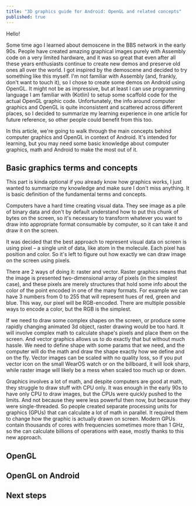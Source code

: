 ```yaml
---
title: "3D graphics guide for Android: OpenGL and related concepts"
published: true
---
```


Hello!

Some time ago I learned about demoscene in the BBS network in the early 90s. People have created amazing graphical images purely with Assembly code on a very limited hardware, and it was so great that even after all these years enthusiasts continue to create new demos and preserve old ones all over the world. I got inspired by the demoscene and decided to try something like this myself. I'm not familiar with Assembly (and, frankly, don't want to touch it), so I chose to create some demos on Android using OpenGL. It might not be as impressive, but at least I can use programming language I am familiar with (Kotlin) to setup some scaffold code for the actual OpenGL graphic code. Unfortunately, the info around computer graphics and OpenGL is quite inconsistent and scattered across different places, so I decided to summarize my learning experience in one article for future reference, so other people could benefit from this too.

In this article, we're going to walk through the main concepts behind computer graphics and OpenGL in context of Android. It's intended for learning, but you may need some basic knowledge about computer graphics, math and Android to make the most out of it.

## Basic graphics terms and concepts

This part is kinda optional if you already know how graphics works, I just wanted to summarize my knowledge and make sure I don't miss anything. It is basic definition of the fundamental terms and concepts.

Computers have a hard time creating visual data. They see image as a pile of binary data and don't by default understand how to put this chunk of bytes on the screen, so it's necessary to transform whatever you want to draw into appropriate format consumable by computer, so it can take it and draw it on the screen.

It was decided that the best approach to represent visual data on screen is using pixel – a single unit of data, like atom in the molecule. Each pixel has position and color. So it's left to figure out how exactly we can draw image on the screen using pixels.

There are 2 ways of doing it: raster and vector. Raster graphics means that the image is presented two-dimensional array of pixels (in the simplest case), and these pixels are merely structures that hold some info about the color of the point encoded in one of the many formats. For example we can have 3 numbers from 0 to 255 that will represent hues of red, green and blue. This way, our pixel will be RGB-encoded. There are multiple possible ways to encode a color, but the RGB is the simplest.

If we need to draw some complex shapes on the screen, or produce some rapidly changing animated 3d object, raster drawing would be too hard. It will involve complex math to calculate shape's pixels and place them on the screen. And vector graphics allows us to do exactly that but without much hassle. We need to define shape with some params that we need, and the computer will do the math and draw the shape exactly how we define and on the fly. Vector images can be scaled with no quality loss, so if you put vector icon on the small WearOS watch or on the billboard, it will look sharp, while raster image will likely be a mess when scaled too much up or down.

Graphics involves a lot of math, and despite computers are good at math, they struggle to draw stuff with CPU only. It was enough in the early 90s to have only CPU to draw images, but the CPUs were quickly pushed to the limits. And not because they were less powerful then now, but because they were single-threaded. So people created separate processing units for graphics (GPUs) that can calculate a lot of math in parallel. It required them to change how the graphic is actually drawn on screen. Modern GPUs contain thousands of cores with frequencies sometimes more than 1 GHz, so the can calculate billions of operations with ease, mostly thanks to this new approach.

## OpenGL

## OpenGL on Android

## Next steps
